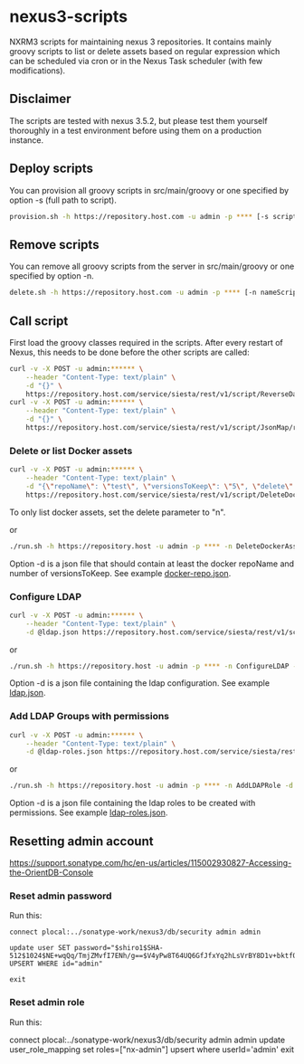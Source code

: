 # nexus3-scripts
NXRM3 scripts for maintaining nexus 3 repositories. It contains mainly groovy scripts
to list or delete assets based on regular expression which can be scheduled via cron or in
the Nexus Task scheduler (with few modifications).

## Disclaimer
The scripts are tested with nexus 3.5.2, but please test them yourself thoroughly in a test
environment before using them on a production instance.

## Deploy scripts

You can provision all groovy scripts in src/main/groovy or one specified by option -s (full path to script).

```bash
provision.sh -h https://repository.host.com -u admin -p **** [-s script]
```

## Remove scripts

You can remove all groovy scripts from the server in src/main/groovy or one specified by option -n.

```bash
delete.sh -h https://repository.host.com -u admin -p **** [-n nameScript]
```

## Call script

First load the groovy classes required in the scripts. After every restart of Nexus, this needs to
be done before the other scripts are called:

```bash
curl -v -X POST -u admin:****** \
    --header "Content-Type: text/plain" \
    -d "{}" \
    https://repository.host.com/service/siesta/rest/v1/script/ReverseDateTimeComparator/run
curl -v -X POST -u admin:****** \
    --header "Content-Type: text/plain" \
    -d "{}" \
    https://repository.host.com/service/siesta/rest/v1/script/JsonMap/run
```

### Delete or list Docker assets

```bash
curl -v -X POST -u admin:****** \
    --header "Content-Type: text/plain" \
    -d "{\"repoName\": \"test\", \"versionsToKeep\": \"5\", \"delete\": \"y\", \"imageFilter\": \"prefix/.*\"}" \
    https://repository.host.com/service/siesta/rest/v1/script/DeleteDockerAssets/run
```
To only list docker assets, set the delete parameter to "n".

or

```bash
./run.sh -h https://repository.host -u admin -p **** -n DeleteDockerAssets -d mydocker-repo.json
```

Option -d is a json file that should contain at least the docker repoName and number of versionsToKeep.
See example [docker-repo.json].

### Configure LDAP

```bash
curl -v -X POST -u admin:****** \
    --header "Content-Type: text/plain" \
    -d @ldap.json https://repository.host.com/service/siesta/rest/v1/script/ConfigureLDAP/run
```

or

```bash
./run.sh -h https://repository.host -u admin -p **** -n ConfigureLDAP -d ldap.json
```

Option -d is a json file containing the ldap configuration. See example [ldap.json].

### Add LDAP Groups with permissions

```bash
curl -v -X POST -u admin:****** \
    --header "Content-Type: text/plain" \
    -d @ldap-roles.json https://repository.host.com/service/siesta/rest/v1/script/AddLDAPRole/run
```

or

```bash
./run.sh -h https://repository.host -u admin -p **** -n AddLDAPRole -d ldap-roles.json
```

Option -d is a json file containing the ldap roles to be created with permissions.
See example [ldap-roles.json].

## Resetting admin account

https://support.sonatype.com/hc/en-us/articles/115002930827-Accessing-the-OrientDB-Console

### Reset admin password

Run this:
```psql
connect plocal:../sonatype-work/nexus3/db/security admin admin

update user SET password="$shiro1$SHA-512$1024$NE+wqQq/TmjZMvfI7ENh/g==$V4yPw8T64UQ6GfJfxYq2hLsVrBY8D1v+bktfOxGdt4b/9BthpWPNUy/CBk6V9iA0nHpzYzJFWO8v/tZFtES8CA==" UPSERT WHERE id="admin"

exit
```
### Reset admin role

Run this:

connect plocal:../sonatype-work/nexus3/db/security admin admin
update user_role_mapping set roles=["nx-admin"] upsert where userId='admin' 
exit

[docker-repo.json]: src/test/integration-test/docker-test.json
[ldap.json]: src/test/integration-test/ldap.json
[ldap-roles.json]: src/test/integration-test/ldap-roles.json

